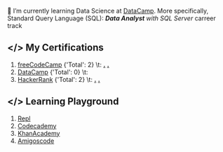 🌱 I’m currently learning Data Science at [DataCamp](https://www.datacamp.com/). More specifically, Standard Query Language (SQL): ***Data Analyst** with SQL Server* carreer track

## </> My Certifications

1. [freeCodeCamp](https://freecodecamp.org/DonBaron) {'Total': 2} \t: [**.**](https://www.freecodecamp.org/certification/DonBaron/scientific-computing-with-python-v7) [**.**](https://www.freecodecamp.org/certification/DonBaron/data-analysis-with-python-v7)
2. [DataCamp](https://datacamp.com/profile/bharindrakamanditya) {'Total': 0} \t: 
3. [HackerRank](https://www.hackerrank.com/DonBaron) {'Total': 2} \t: [**.**](https://www.hackerrank.com/certificates/e750c72377f5) [**.**](https://www.hackerrank.com/certificates/43e99a9f4991)

## </> Learning Playground

1. [Repl](https://replit.com/@DonBaron)
2. [Codecademy](https://www.codecademy.com/profiles/DonBaron)
3. [KhanAcademy](http://www.khanacademy.org/profile/DonBaron)
4. [Amigoscode](https://amigoscode.com/)

<!--
**barondra/barondra** is a ✨ _special_ ✨ repository because its `README.md` (this file) appears on your GitHub profile.

Here are some ideas to get you started:

- 🔭 I’m currently working on ...

- 👯 I’m looking to collaborate on ...
- 🤔 I’m looking for help with ...
- 💬 Ask me about ...

- 
-->

